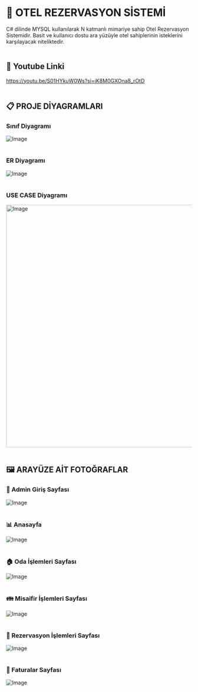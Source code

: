 # 🏨 OTEL REZERVASYON SİSTEMİ
C# dilinde MYSQL kullanılarak N katmanlı mimariye sahip Otel Rezervasyon Sistemidir. Basit ve kullanıcı dostu ara yüzüyle otel sahiplerinin isteklerini karşılayacak niteliktedir.
<br><br/>
## 🎥 Youtube Linki
https://youtu.be/S01HYkuW0Ws?si=iK8M0GXOna8_rOtD
<br><br/>
## 📋 PROJE DİYAGRAMLARI

### Sınıf Diyagramı
![Image](https://github.com/user-attachments/assets/867a238d-9dbd-495c-bdcd-41f6b3ecabba)
<br><br/>
### ER Diyagramı
![Image](https://github.com/user-attachments/assets/fba49f9e-c6b3-4e14-9a39-549be6ca379d)
<br><br/>
### USE CASE Diyagramı
<img width="656" alt="Image" src="https://github.com/user-attachments/assets/beb23e8d-127d-4c30-b660-69e838b03617" />
<br><br/>

## 🖼️ ARAYÜZE AİT FOTOĞRAFLAR


### 🧑 Admin Giriş Sayfası
![Image](https://github.com/user-attachments/assets/c2b0ec3e-8d18-48b2-a226-bfcd6f71bec9)
<br><br/>

### 📊 Anasayfa 
![Image](https://github.com/user-attachments/assets/6cb1a59a-b3be-4b5d-a7cd-ac44174881fd)
<br><br/>
### 🏠 Oda İşlemleri Sayfası
![Image](https://github.com/user-attachments/assets/84d0b0ef-4275-4316-8ae6-a02b4c7a2110)
<br><br/>
### 👪 Misaifir İşlemleri Sayfası
![Image](https://github.com/user-attachments/assets/5ee838e2-6368-4877-a1f8-f8a3335e27aa)
<br><br/>
### 📄 Rezervasyon İşlemleri Sayfası
![Image](https://github.com/user-attachments/assets/5ea34b4a-985d-42d0-82bb-f149875bf1f7)
<br><br/>
### 📁 Faturalar Sayfası 
![Image](https://github.com/user-attachments/assets/0f8c5f27-7fc8-4b7b-aa23-ca98fc0abae0)
